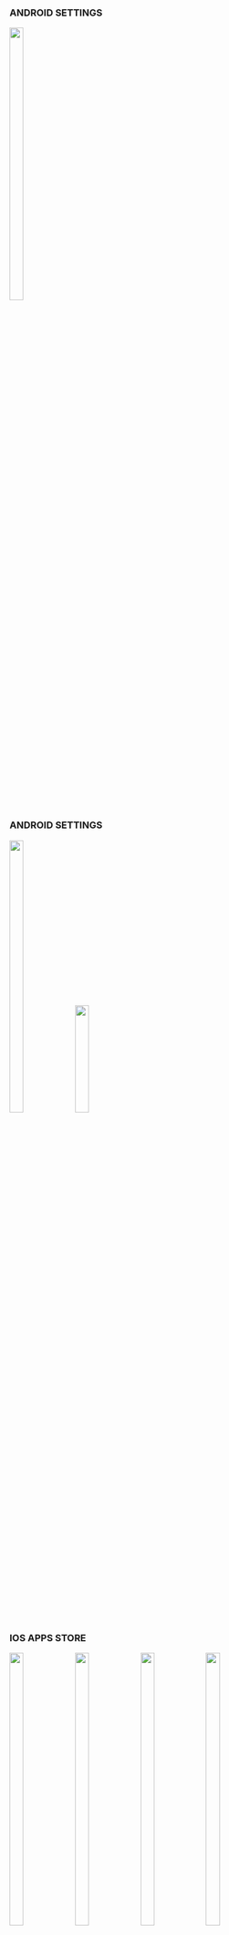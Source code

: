 ### ANDROID SETTINGS
<p float="center">

<img src="https://user-images.githubusercontent.com/118950801/213980305-c9b1bd7a-b9f1-4ecd-aa3d-480e94cf2be1.png" width=22% height=35%>

</p>

### ANDROID SETTINGS
<p float="center">
<img src="https://user-images.githubusercontent.com/118950801/210043838-df76fd85-2a6f-4c01-a4eb-f304081a84c6.png"height=35% width=22%>
 <img src="https://user-images.githubusercontent.com/113604075/210044837-87b8db12-4755-4527-9ef9-ae8ae074b62b.png"width=22%height=35%>
</p>





### IOS APPS STORE

<p float="center">

<img src="https://user-images.githubusercontent.com/118955280/211778479-d2e563ac-67b0-4ef9-8f50-909825aec7bf.png" width=22% height=35%>
<img src="https://user-images.githubusercontent.com/118955280/211778549-c637c512-a4a9-456c-a092-0aa22d284ca7.png" width=22% height=35%>
<img src="https://user-images.githubusercontent.com/118955280/211778559-30bc7e69-786e-4286-bb06-169a7f6d3403.png" width=22% height=35%>
<img src="https://user-images.githubusercontent.com/118955280/211778842-77e18976-2d9b-4cf9-ab48-8a288c4703fd.png" width=22% height=35%>

</p>
